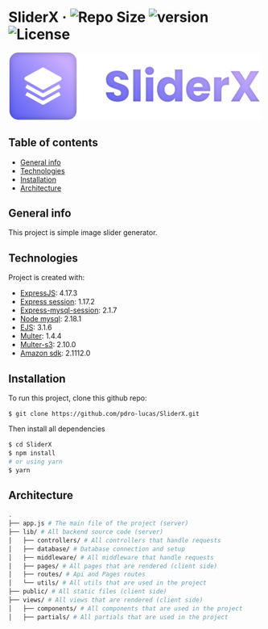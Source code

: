 # SliderX &middot; ![Repo Size](https://img.shields.io/github/repo-size/pdro-lucas/SliderX) ![version](https://img.shields.io/github/package-json/v/pdro-lucas/sliderx) ![License](https://img.shields.io/github/license/pdro-lucas/sliderx)

<p align="center">
  <img src="./public/logo.svg" width="500">
</p>

## Table of contents

- [General info](#general-info)
- [Technologies](#technologies)
- [Installation](#installation)
- [Architecture](#architecture)

## General info

This project is simple image slider generator.

## Technologies

Project is created with:

- [ExpressJS](https://expressjs.com/): 4.17.3
- [Express session](https://github.com/expressjs/session): 1.17.2
- [Express-mysql-session](https://github.com/chill117/express-mysql-session): 2.1.7
- [Node mysql](https://github.com/mysqljs/mysql): 2.18.1
- [EJS](https://ejs.co/): 3.1.6
- [Multer](https://github.com/expressjs/multer): 1.4.4
- [Multer-s3](https://github.com/anacronw/multer-s3): 2.10.0
- [Amazon sdk](https://github.com/aws/aws-sdk-js): 2.1112.0

## Installation

To run this project, clone this github repo:

```
$ git clone https://github.com/pdro-lucas/SliderX.git
```

Then install all dependencies

```sh
$ cd SliderX
$ npm install
# or using yarn
$ yarn
```

## Architecture

```sh
.
├── app.js # The main file of the project (server)
├── lib/ # All backend source code (server)
│   ├── controllers/ # All controllers that handle requests
│   ├── database/ # Database connection and setup
│   ├── middleware/ # All middleware that handle requests
│   ├── pages/ # All pages that are rendered (client side)
│   ├── routes/ # Api and Pages routes
│   └── utils/ # All utils that are used in the project
├── public/ # All static files (client side)
├── views/ # All views that are rendered (client side)
│   ├── components/ # All components that are used in the project
│   ├── partials/ # All partials that are used in the project
```
